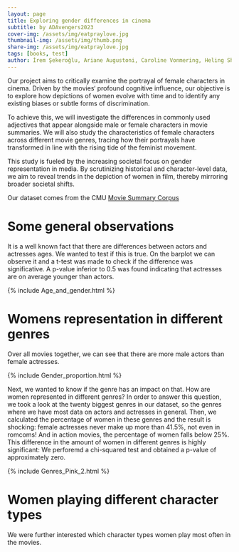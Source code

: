 ```yaml
---
layout: page
title: Exploring gender differences in cinema
subtitle: by ADAvengers2023
cover-img: /assets/img/eatpraylove.jpg
thumbnail-img: /assets/img/thumb.png
share-img: /assets/img/eatpraylove.jpg
tags: [books, test]
author: İrem Şekeroğlu, Ariane Augustoni, Caroline Vonmering, Heling Shi, Shu Yang
---
```

Our project aims to critically examine the portrayal of female characters in cinema. Driven by the movies‘ profound cognitive influence, our objective is to explore how depictions of women evolve with time and to identify any existing biases or subtle forms of discrimination.

To achieve this, we will investigate the differences in commonly used adjectives that appear alongside male or female characters in movie summaries. We will also study the characteristics of female characters across different movie genres, tracing how their portrayals have transformed in line with the rising tide of the feminist movement.

This study is fueled by the increasing societal focus on gender representation in media. By scrutinizing historical and character-level data, we aim to reveal trends in the depiction of women in film, thereby mirroring broader societal shifts.

Our dataset comes from the CMU [Movie Summary Corpus](https://www.cs.cmu.edu/~ark/personas/)

# Some general observations

It is a well known fact that there are differences between actors and actresses ages. We wanted to test if this is true. On the barplot we can observe it and a t-test was made to check if the difference was significative. A p-value inferior to 0.5 was found indicating that actresses are on average younger than actors.

{% include Age_and_gender.html %}

# Womens representation in different genres

Over all movies together, we can see that there are more male actors than female actresses. 

{% include Gender_proportion.html %}

Next, we wanted to know if the genre has an impact on that. How are women represented in different genres? In order to answer this question, we took a look at the twenty biggest genres in our dataset, so the genres where we have most data on actors and actresses in general. Then, we calculated the percentage of women in these genres and the result is shocking: female actresses never make up more than 41.5%, not even in romcoms! And in action movies, the percentage of women falls below 25%. This difference in the amount of women in different genres is highly significant: We perforemd a chi-squared test and obtained a p-value of approximately zero. 

{% include Genres_Pink_2.html %}

# Women playing different character types

We were further interested which character types women play most often in the movies. 









